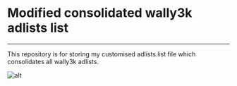 # Modified consolidated wally3k adlists list

----------

This repository is for storing my customised adlists.list file which consolidates all wally3k adlists.

![alt](https://imgur.com/ZuuafwU)